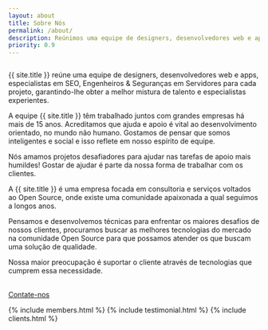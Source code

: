 ```yaml
---
layout: about
title: Sobre Nós
permalink: /about/
description: Reúnimos uma equipe de designers, desenvolvedores web e apps, especialistas em SEO, Engenheiros & Seguranças em Servidores para cada projeto, garantindo-lhe obter a melhor mistura de talento e especialistas experientes.
priority: 0.9
---
```


<div class="container mtb">
    <div class="row">
        <div class="col-lg-6">
            <img class="img-responsive" src="{{ "/assets/img/about.jpg" | prepend: site.baseurl }}" alt="">
        </div>
        <div class="col-lg-6">
            <p>{{ site.title }} reúne uma equipe de designers, desenvolvedores web e apps, especialistas em SEO, Engenheiros & Seguranças em Servidores para cada projeto, garantindo-lhe obter a melhor mistura de talento e especialistas experientes.</p>
            <p>A equipe {{ site.title }} têm trabalhado juntos com grandes empresas há mais de 15 anos. Acreditamos que ajuda e apoio é vital ao desenvolvimento orientado, no mundo não humano. Gostamos de pensar que somos inteligentes e social e isso reflete em nosso espírito de equipe.</p>
            <p>Nós amamos projetos desafiadores para ajudar nas tarefas de apoio mais humildes! Gostar de ajudar é parte da nossa forma de trabalhar com os clientes.</p>
            <p>A {{ site.title }} é uma empresa focada em consultoria e serviços voltados ao Open Source, onde existe uma comunidade apaixonada a qual seguimos a longos anos.</p>
            <p>Pensamos e desenvolvemos técnicas para enfrentar os maiores desafios de nossos clientes, procuramos buscar as melhores tecnologias do mercado na comunidade Open Source para que possamos atender os que buscam uma solução de qualidade.</p>
            <p>Nossa maior preocupação é suportar o cliente através de tecnologias que cumprem essa necessidade.</p>
            <p><br/><a href="/contact/" class="btn btn-theme">Contate-nos</a></p>
        </div>
    </div>
</div>

{% include members.html %}
{% include testimonial.html %}
{% include clients.html %}